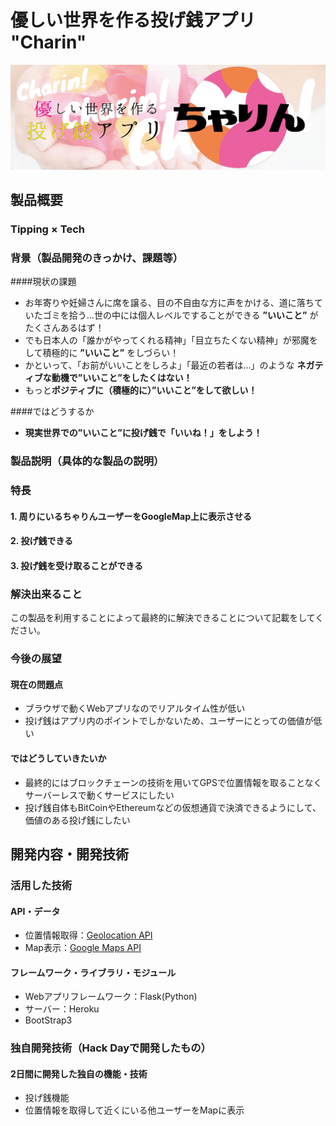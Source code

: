 # 優しい世界を作る投げ銭アプリ "Charin"

[![Product Name](rm_header.jpg)](https://github.com/jphacks/KB_1817/blob/master/rm_header.jpg?raw=true)

## 製品概要
### Tipping × Tech

### 背景（製品開発のきっかけ、課題等）
####現状の課題
- お年寄りや妊婦さんに席を譲る、目の不自由な方に声をかける、道に落ちていたゴミを拾う...世の中には個人レベルですることができる **”いいこと”** がたくさんあるはず！
- でも日本人の「誰かがやってくれる精神」「目立ちたくない精神」が邪魔をして積極的に **”いいこと”** をしづらい！
- かといって、「お前がいいことをしろよ」「最近の若者は...」のような **ネガティブな動機で”いいこと”をしたくはない！**
- もっと**ポジティブに（積極的に）”いいこと”をして欲しい！**

####ではどうするか
- **現実世界での”いいこと”に投げ銭で「いいね！」をしよう！**

### 製品説明（具体的な製品の説明）

### 特長

#### 1. 周りにいるちゃりんユーザーをGoogleMap上に表示させる

#### 2. 投げ銭できる

#### 3. 投げ銭を受け取ることができる

### 解決出来ること
この製品を利用することによって最終的に解決できることについて記載をしてください。

### 今後の展望
#### 現在の問題点
- ブラウザで動くWebアプリなのでリアルタイム性が低い
- 投げ銭はアプリ内のポイントでしかないため、ユーザーにとっての価値が低い

#### ではどうしていきたいか
- 最終的にはブロックチェーンの技術を用いてGPSで位置情報を取ることなくサーバーレスで動くサービスにしたい
- 投げ銭自体もBitCoinやEthereumなどの仮想通貨で決済できるようにして、価値のある投げ銭にしたい


## 開発内容・開発技術
### 活用した技術
#### API・データ

* 位置情報取得：[Geolocation API](https://developer.mozilla.org/ja/docs/Web/API/Geolocation/Using_geolocation)
* Map表示：[Google Maps API](https://cloud.google.com/maps-platform/?hl=ja)

#### フレームワーク・ライブラリ・モジュール
* Webアプリフレームワーク：Flask(Python)
* サーバー：Heroku
* BootStrap3


### 独自開発技術（Hack Dayで開発したもの）
#### 2日間に開発した独自の機能・技術
* 投げ銭機能
* 位置情報を取得して近くにいる他ユーザーをMapに表示
